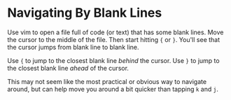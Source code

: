 # Navigating By Blank Lines

Use vim to open a file full of code (or text) that has some blank lines.
Move the cursor to the middle of the file. Then start hitting `{` or `}`.
You'll see that the cursor jumps from blank line to blank line.

Use `{` to jump to the closest blank line _behind_ the cursor. Use `}` to
jump to the closest blank line _ahead_ of the cursor.

This may not seem like the most practical or obvious way to navigate around,
but can help move you around a bit quicker than tapping `k` and `j`.
